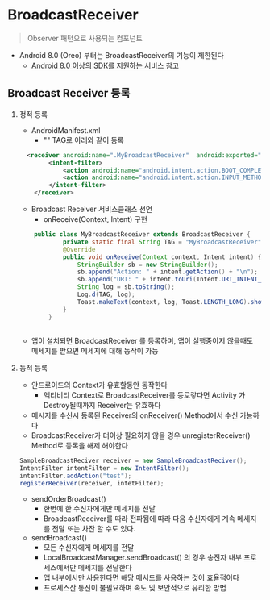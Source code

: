 # BroadcastReceiver

> Observer 패턴으로 사용되는 컴포넌트

* Android 8.0 (Oreo) 부터는 BroadcastReceiver의 기능이 제한된다
  * [Android 8.0 이상의 SDK를 지원하는 서비스 참고](https://developer.android.com/about/versions/oreo/background?hl=ko)

## Broadcast Receiver  등록

1. 정적 등록

   * AndroidManifest.xml
     * "<receiver>"  TAG로 아래와 같이 등록

   ```xml
     <receiver android:name=".MyBroadcastReceiver"  android:exported="true">
           <intent-filter>
               <action android:name="android.intent.action.BOOT_COMPLETED"/>
               <action android:name="android.intent.action.INPUT_METHOD_CHANGED" />
           </intent-filter>
       </receiver>
   ```

   * Broadcast Receiver 서비스클래스 선언
     *  onReceive(Context, Intent) 구현

   ```java
       public class MyBroadcastReceiver extends BroadcastReceiver {
               private static final String TAG = "MyBroadcastReceiver";
               @Override
               public void onReceive(Context context, Intent intent) {
                   StringBuilder sb = new StringBuilder();
                   sb.append("Action: " + intent.getAction() + "\n");
                   sb.append("URI: " + intent.toUri(Intent.URI_INTENT_SCHEME).toString() + "\n");
                   String log = sb.toString();
                   Log.d(TAG, log);
                   Toast.makeText(context, log, Toast.LENGTH_LONG).show();
               }
           }
       
   ```

   * 앱이 설치되면  BroadcastReceiver 를 등록하며, 앱이 실행중이지 않을때도 메세지를 받으면 메세지에 대해 동작이 가능

   

2. 동적 등록

   * 안드로이드의 Context가 유효할동안 동작한다
     * 엑티비티  Context로 BroadcastReceiver를 등로갛다면  Activity 가 Destroy될때까지 Receiver는 유효하다
   * 메시지를 수신시 등록된  Receiver의 onReceiver() Method에서 수신 가능하다
   * BroadcastReceiver가 더이상 필요하지 않을 경우 unregisterReceiver() Method로 등록을 해제 해야한다

   ```java
   SampleBroadcastReciver receiver = new SampleBroadcastReciver();
   IntentFilter intentFilter = new IntentFilter();
   intentFilter.addAction("test");
   registerReceiver(receiver, intetFilter);
   ```

   * sendOrderBroadcast() 
     * 한번에 한 수신자에게만 메세지를 전달
     * BroadcastReceiver를 따라 전파됨에 따라 다음 수신자에게 계속 메세지를 전달 또는 차잔 할 수도 있다.
   * sendBroadcast()
     * 모든 수신자에게 메세지를 전달
     * LocalBroadcastManager.sendBroadcast() 의 경우 송진자 내부 프로세스에서만 메세지를 전달한다
     * 앱 내부에서만 사용한다면 해당 메서드를 사용하는 것이 효율적이다
     * 프로세스산 통신이 불필요하며 속도 및 보안적으로 유리한 방법

   

   

   
